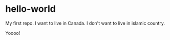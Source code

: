 # hello-world
My first repo.
I want to live in Canada.
I don't want to live in islamic country.

Yoooo!

